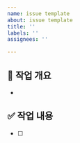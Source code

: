```yaml
---
name: issue template
about: issue template
title: ''
labels: ''
assignees: ''

---
```


## 📝 작업 개요
- 

## ✅ 작업 내용
- [ ]
